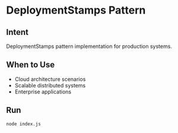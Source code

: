 # DeploymentStamps Pattern

## Intent
DeploymentStamps pattern implementation for production systems.

## When to Use
- Cloud architecture scenarios
- Scalable distributed systems
- Enterprise applications

## Run
```bash
node index.js
```
